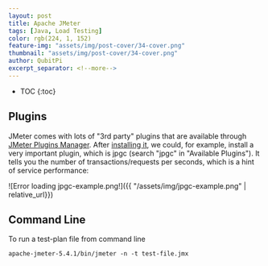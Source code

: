 ```yaml
---
layout: post
title: Apache JMeter
tags: [Java, Load Testing]
color: rgb(224, 1, 152)
feature-img: "assets/img/post-cover/34-cover.png"
thumbnail: "assets/img/post-cover/34-cover.png"
author: QubitPi
excerpt_separator: <!--more-->
---
```


<!--more-->

* TOC
{:toc}
  
## Plugins

JMeter comes with lots of "3rd party" plugins that are available through
[JMeter Plugins Manager](https://jmeter-plugins.org/wiki/PluginsManager/). After
[installing it](https://jmeter-plugins.org/wiki/PluginsManager/#Installation-and-Usage), we could, for example, install
a very important plugin, which is jpgc (search "jpgc" in "Available Plugins"). It tells you the number of
transactions/requests per seconds, which is a hint of service performance:

![Error loading jpgc-example.png!]({{ "/assets/img/jpgc-example.png" | relative_url}})

## Command Line

To run a test-plan file from command line

    apache-jmeter-5.4.1/bin/jmeter -n -t test-file.jmx


